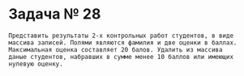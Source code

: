 # Задача № 28
    Представить результаты 2-х контрольных работ студентов, в виде
    массива записей. Полями являются фамилия и две оценки в баллах.
    Максимальная оценка составляет 20 балов. Удалить из массива
    даные студентов, набравших в сумме менее 10 баллов или имеющих
    нулевую оценку.

